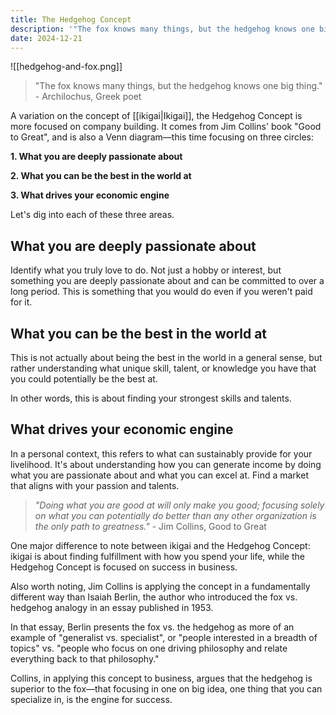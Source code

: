 ```yaml
---
title: The Hedgehog Concept
description: '"The fox knows many things, but the hedgehog knows one big thing."'
date: 2024-12-21
---
```

![[hedgehog-and-fox.png]]

>"The fox knows many things, but the hedgehog knows one big thing." - Archilochus, Greek poet

A variation on the concept of [[ikigai|Ikigai]], the Hedgehog Concept is more focused on company building. It comes from Jim Collins' book "Good to Great", and is also a Venn diagram—this time focusing on three circles:

**1. What you are deeply passionate about**

**2. What you can be the best in the world at**

**3. What drives your economic engine**

Let's dig into each of these three areas.

## What you are deeply passionate about

Identify what you truly love to do. Not just a hobby or interest, but something you are deeply passionate about and can be committed to over a long period. This is something that you would do even if you weren't paid for it.

## What you can be the best in the world at

This is not actually about being the best in the world in a general sense, but rather understanding what unique skill, talent, or knowledge you have that you could potentially be the best at.

In other words, this is about finding your strongest skills and talents.

## What drives your economic engine

In a personal context, this refers to what can sustainably provide for your livelihood. It's about understanding how you can generate income by doing what you are passionate about and what you can excel at. Find a market that aligns with your passion and talents.

> _"Doing what you are good at will only make you good; focusing solely on what you can potentially do better than any other organization is the only path to greatness."_ - Jim Collins, Good to Great

One major difference to note between ikigai and the Hedgehog Concept: ikigai is about finding fulfillment with how you spend your life, while the Hedgehog Concept is focused on success in business.

Also worth noting, Jim Collins is applying the concept in a fundamentally different way than Isaiah Berlin, the author who introduced the fox vs. hedgehog analogy in an essay published in 1953.

In that essay, Berlin presents the fox vs. the hedgehog as more of an example of "generalist vs. specialist", or "people interested in a breadth of topics" vs. "people who focus on one driving philosophy and relate everything back to that philosophy."

Collins, in applying this concept to business, argues that the hedgehog is superior to the fox—that focusing in one on big idea, one thing that you can specialize in, is the engine for success.